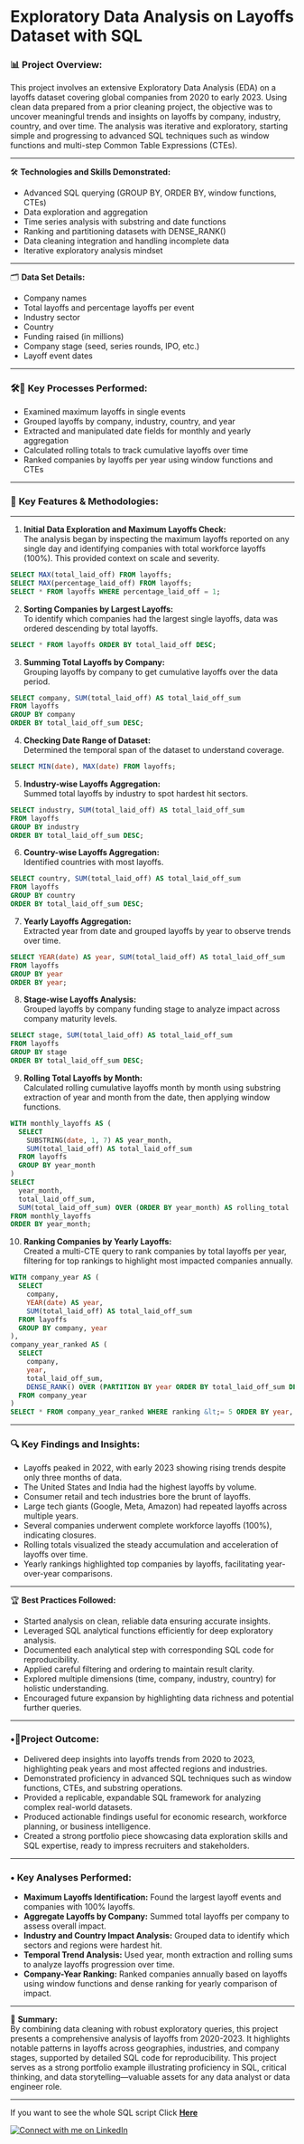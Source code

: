 # Exploratory Data Analysis on Layoffs Dataset with SQL

### 📊 **Project Overview:**  
This project involves an extensive Exploratory Data Analysis (EDA) on a layoffs dataset covering global companies from 2020 to early 2023. Using clean data prepared from a prior cleaning project, the objective was to uncover meaningful trends and insights on layoffs by company, industry, country, and over time. The analysis was iterative and exploratory, starting simple and progressing to advanced SQL techniques such as window functions and multi-step Common Table Expressions (CTEs).

---

🛠️ **Technologies and Skills Demonstrated:**  
- Advanced SQL querying (GROUP BY, ORDER BY, window functions, CTEs)  
- Data exploration and aggregation  
- Time series analysis with substring and date functions  
- Ranking and partitioning datasets with DENSE_RANK()  
- Data cleaning integration and handling incomplete data  
- Iterative exploratory analysis mindset  

---

🗂️ **Data Set Details:**  
- Company names  
- Total layoffs and percentage layoffs per event  
- Industry sector  
- Country  
- Funding raised (in millions)  
- Company stage (seed, series rounds, IPO, etc.)  
- Layoff event dates  

---
### 🛠️🧩 Key Processes Performed:  
- Examined maximum layoffs in single events  
- Grouped layoffs by company, industry, country, and year  
- Extracted and manipulated date fields for monthly and yearly aggregation  
- Calculated rolling totals to track cumulative layoffs over time  
- Ranked companies by layoffs per year using window functions and CTEs  

---

### 🌟 **Key Features & Methodologies:**
---
1. **Initial Data Exploration and Maximum Layoffs Check:**  
The analysis began by inspecting the maximum layoffs reported on any single day and identifying companies with total workforce layoffs (100%). This provided context on scale and severity.  

```sql
SELECT MAX(total_laid_off) FROM layoffs;
SELECT MAX(percentage_laid_off) FROM layoffs;
SELECT * FROM layoffs WHERE percentage_laid_off = 1;
```

2. **Sorting Companies by Largest Layoffs:**  
To identify which companies had the largest single layoffs, data was ordered descending by total layoffs.  

```sql
SELECT * FROM layoffs ORDER BY total_laid_off DESC;
```

3. **Summing Total Layoffs by Company:**  
Grouping layoffs by company to get cumulative layoffs over the data period.  

```sql
SELECT company, SUM(total_laid_off) AS total_laid_off_sum 
FROM layoffs 
GROUP BY company 
ORDER BY total_laid_off_sum DESC;
```

4. **Checking Date Range of Dataset:**  
Determined the temporal span of the dataset to understand coverage.  

```sql
SELECT MIN(date), MAX(date) FROM layoffs;
```

5. **Industry-wise Layoffs Aggregation:**  
Summed total layoffs by industry to spot hardest hit sectors.  

```sql
SELECT industry, SUM(total_laid_off) AS total_laid_off_sum 
FROM layoffs 
GROUP BY industry 
ORDER BY total_laid_off_sum DESC;
```

6. **Country-wise Layoffs Aggregation:**  
Identified countries with most layoffs.  

```sql
SELECT country, SUM(total_laid_off) AS total_laid_off_sum 
FROM layoffs 
GROUP BY country 
ORDER BY total_laid_off_sum DESC;
```

7. **Yearly Layoffs Aggregation:**  
Extracted year from date and grouped layoffs by year to observe trends over time.  

```sql
SELECT YEAR(date) AS year, SUM(total_laid_off) AS total_laid_off_sum 
FROM layoffs 
GROUP BY year 
ORDER BY year;
```

8. **Stage-wise Layoffs Analysis:**  
Grouped layoffs by company funding stage to analyze impact across company maturity levels.  

```sql
SELECT stage, SUM(total_laid_off) AS total_laid_off_sum 
FROM layoffs 
GROUP BY stage 
ORDER BY total_laid_off_sum DESC;
```

9. **Rolling Total Layoffs by Month:**  
Calculated rolling cumulative layoffs month by month using substring extraction of year and month from the date, then applying window functions.  

```sql
WITH monthly_layoffs AS (
  SELECT 
    SUBSTRING(date, 1, 7) AS year_month,
    SUM(total_laid_off) AS total_laid_off_sum
  FROM layoffs
  GROUP BY year_month
)
SELECT 
  year_month,
  total_laid_off_sum,
  SUM(total_laid_off_sum) OVER (ORDER BY year_month) AS rolling_total
FROM monthly_layoffs
ORDER BY year_month;
```

10. **Ranking Companies by Yearly Layoffs:**  
Created a multi-CTE query to rank companies by total layoffs per year, filtering for top rankings to highlight most impacted companies annually.  

```sql
WITH company_year AS (
  SELECT 
    company,
    YEAR(date) AS year,
    SUM(total_laid_off) AS total_laid_off_sum
  FROM layoffs
  GROUP BY company, year
),
company_year_ranked AS (
  SELECT 
    company,
    year,
    total_laid_off_sum,
    DENSE_RANK() OVER (PARTITION BY year ORDER BY total_laid_off_sum DESC) AS ranking
  FROM company_year
)
SELECT * FROM company_year_ranked WHERE ranking &lt;= 5 ORDER BY year, ranking;
```

---

### 🔍 **Key Findings and Insights:**  
- Layoffs peaked in 2022, with early 2023 showing rising trends despite only three months of data.  
- The United States and India had the highest layoffs by volume.  
- Consumer retail and tech industries bore the brunt of layoffs.  
- Large tech giants (Google, Meta, Amazon) had repeated layoffs across multiple years.  
- Several companies underwent complete workforce layoffs (100%), indicating closures.  
- Rolling totals visualized the steady accumulation and acceleration of layoffs over time.  
- Yearly rankings highlighted top companies by layoffs, facilitating year-over-year comparisons.  

---

🏆 **Best Practices Followed:**  
- Started analysis on clean, reliable data ensuring accurate insights.  
- Leveraged SQL analytical functions efficiently for deep exploratory analysis.  
- Documented each analytical step with corresponding SQL code for reproducibility.  
- Applied careful filtering and ordering to maintain result clarity.  
- Explored multiple dimensions (time, company, industry, country) for holistic understanding.  
- Encouraged future expansion by highlighting data richness and potential further queries.  

---

 ### **•🎯Project Outcome:**  
- Delivered deep insights into layoffs trends from 2020 to 2023, highlighting peak years and most affected regions and industries.  
- Demonstrated proficiency in advanced SQL techniques such as window functions, CTEs, and substring operations.  
- Provided a replicable, expandable SQL framework for analyzing complex real-world datasets.  
- Produced actionable findings useful for economic research, workforce planning, or business intelligence.  
- Created a strong portfolio piece showcasing data exploration skills and SQL expertise, ready to impress recruiters and stakeholders.  
 

---

### **• Key Analyses Performed:**  
- **Maximum Layoffs Identification:** Found the largest layoff events and companies with 100% layoffs.  
- **Aggregate Layoffs by Company:** Summed total layoffs per company to assess overall impact.  
- **Industry and Country Impact Analysis:** Grouped data to identify which sectors and regions were hardest hit.  
- **Temporal Trend Analysis:** Used year, month extraction and rolling sums to analyze layoffs progression over time.  
- **Company-Year Ranking:** Ranked companies annually based on layoffs using window functions and dense ranking for yearly comparison of impact.  




---

📄 **Summary:**  
By combining data cleaning with robust exploratory queries, this project presents a comprehensive analysis of layoffs from 2020-2023. It highlights notable patterns in layoffs across geographies, industries, and company stages, supported by detailed SQL code for reproducibility. This project serves as a strong portfolio example illustrating proficiency in SQL, critical thinking, and data storytelling—valuable assets for any data analyst or data engineer role.

---

If you want to see the whole SQL script Click [**Here**](https://github.com/nafisalzamee-lab/Exploratory-Data-Analysis-on-Company-Layoff-Data-Using-MySQL/blob/main/SQL%20Script%20of%20EDA%20project.sql)


[![Connect with me on LinkedIn](https://img.shields.io/badge/Connect%20with%20me-LinkedIn-blue?logo=linkedin)](https://www.linkedin.com/in/md-nafis-al-zamee-a88a9024b)
